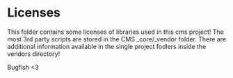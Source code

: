 # Licenses

This folder contains some licenses of libraries used in this cms project! The most 3rd party scripts are stored in the CMS _core/_vendor folder. There are additional information available in the single project fodlers inside the vendors directory!

Bugfish <3